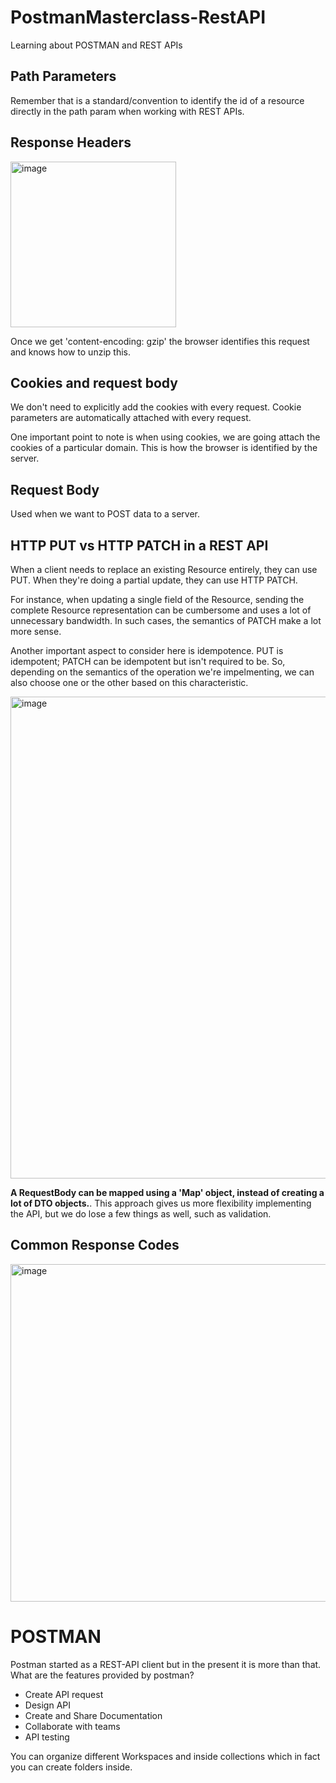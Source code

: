 # PostmanMasterclass-RestAPI
Learning about POSTMAN and REST APIs

## Path Parameters
Remember that is a standard/convention to identify the id of a resource directly in the path param when working with REST APIs. 

## Response Headers

<img width="265" alt="image" src="https://user-images.githubusercontent.com/66931789/187983268-824d7d4b-e2ee-4572-aee8-7117875e2c9e.png">

Once we get 'content-encoding: gzip' the browser identifies this request and knows how to unzip this. 

## Cookies and request body 
We don't need to explicitly add the cookies with every request. Cookie parameters are automatically attached with every request. 

One important point to note is when using cookies, we are going attach the cookies of a particular domain. This is how the browser is identified by the server. 

## Request Body
Used when we want to POST data to a server. 

## HTTP PUT vs HTTP PATCH in a REST API
When a client needs to replace an existing Resource entirely, they can use PUT. When they're doing a partial update, they can use HTTP PATCH. 

For instance, when updating a single field of the Resource, sending the complete Resource representation can be cumbersome and uses a lot of unnecessary bandwidth. In such cases, the semantics of PATCH make a lot more sense. 

Another important aspect to consider here is idempotence. PUT is idempotent; PATCH can be idempotent but isn't required to be. So, depending on the semantics of the operation we're impelmenting, we can also choose one or the other based on this characteristic. 

<img width="771" alt="image" src="https://user-images.githubusercontent.com/66931789/187987164-a95b04be-f9c5-46d0-ba48-ad5958ace944.png">

**A RequestBody can be mapped using a 'Map' object, instead of creating a lot of DTO objects.**. This approach gives us more flexibility implementing the API, but we do lose a few things as well, such as validation. 

## Common Response Codes

<img width="540" alt="image" src="https://user-images.githubusercontent.com/66931789/187987441-ec42b8e3-ed99-4937-97f0-48f87c56178c.png">


# POSTMAN
Postman started as a REST-API client but in the present it is more than that. What are the features provided by postman?
- Create API request
- Design API
- Create and Share Documentation
- Collaborate with teams
- API testing


You can organize different Workspaces and inside collections which in fact you can create folders inside. 









